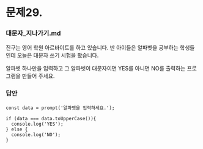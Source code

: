 # 문제29.
### 대문자_지나가기.md

진구는 영어 학원 아르바이트를 하고 있습니다. 반 아이들은 알파벳을 공부하는 학생들인데 오늘은 대문자 쓰기 시험을 봤습니다.

알파벳 하나만을 입력하고 그 알파벳이 대문자이면 YES를 아니면 NO를 출력하는 프로그램을 만들어 주세요.

### 답안
```
const data = prompt('알파벳을 입력하세요.');

if (data === data.toUpperCase()){
  console.log('YES');
} else {
  console.log('NO');
}
```
